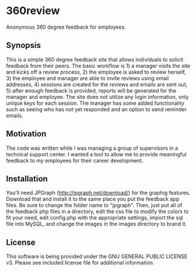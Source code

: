 # 360review
Anonymous 360 degree feedback for employees.

Synopsis
------------------------------
This is a simple 360 degree feedback site that allows individuals to solicit feedback from their peers.  The basic workflow is 1) a manager visits the site and kicks off a review process, 2) the employee is asked to review herself, 3) the employee and manager are able to invite reviews using email addresses, 4) sessions are created for the reviews and emails are sent out, 5) after enough feedback is provided, reports will be generated for the manager and employee.  The site does not utilize any login information, only unique keys for each session.  The manager has some added functionality such as seeing who has not yet responded and an option to send reminder emails.

Motivation
------------------------------
The code was written while I was managing a group of supervisors in a technical support center.  I wanted a tool to allow me to provide meaningful feedback to my employees for their career development.

Installation
------------------------------
You'll need JPGraph (http://jpgraph.net/download/) for the graphig features.  Download that and install it to the same place you put the feedback app files.  Be sure to change the folder name to "jpgraph".  Then, just put all of the feedback php files in a directory, edit the css file to modify the colors to fit your need, edit config.php with the appropriate settings, import the sql file into MySQL, and change the images in the images directory to brand it.

License
------------------------------
This software is being provided under the GNU GENERAL PUBLIC LICENSE v3.  Please see included license file for additional information.
